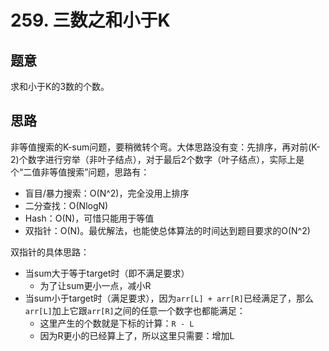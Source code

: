 # 259. 三数之和小于K

## 题意

求和小于K的3数的个数。

## 思路

非等值搜索的K-sum问题，要稍微转个弯。大体思路没有变：先排序，再对前(K-2)个数字进行穷举（非叶子结点），对于最后2个数字（叶子结点），实际上是个“二值非等值搜索”问题，思路有：

- 盲目/暴力搜索：O(N^2)，完全没用上排序
- 二分查找：O(NlogN)
- Hash：O(N)，可惜只能用于等值
- 双指针：O(N)。最优解法，也能使总体算法的时间达到题目要求的O(N^2)

双指针的具体思路：

- 当sum大于等于target时（即不满足要求）
  - 为了让sum更小一点，减小R
- 当sum小于target时（满足要求），因为`arr[L] + arr[R]`已经满足了，那么`arr[L]`加上它跟`arr[R]`之间的任意一个数字也都能满足：
  - 这里产生的个数就是下标的计算：`R - L`
  - 因为R更小的已经算上了，所以这里只需要：增加L
